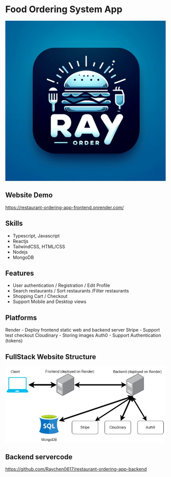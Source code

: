 # Food Ordering System App

![](./src/assets/hero.jpg)

## Website Demo
https://restaurant-ordering-app-frontend.onrender.com/

## Skills
- Typescript, Javascript
- Reactjs
- TailwindCSS, HTML/CSS
- Nodejs
- MongoDB

## Features
- User authentication / Registration / Edit Profile
- Search restaurants / Sort restaurants /Filter restaurants
- Shopping Cart / Checkout
- Support Mobile and Desktop views

## Platforms
Render - Deploy frontend static web and backend server
Stripe - Support test checkout 
Cloudinary - Storing images
Auth0 - Support Authentication (tokens)

## FullStack Website Structure
![](./readme_assets/food-ordering-app-fullstack-structure.jpg)


## Backend servercode
https://github.com/Raychen0617/restaurant-ordering-app-backend